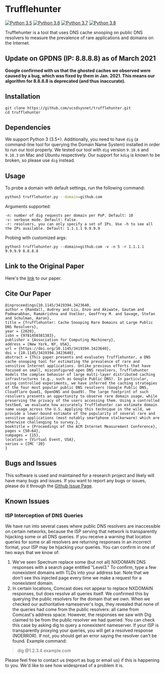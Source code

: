 # Trufflehunter
[![Python 3.5](https://img.shields.io/badge/python-3.5-blue.svg)](https://www.python.org/downloads/release/python-360/)
[![Python 3.6](https://img.shields.io/badge/python-3.6-blue.svg)](https://www.python.org/downloads/release/python-360/)
[![Python 3.7](https://img.shields.io/badge/python-3.7-blue.svg)](https://www.python.org/downloads/release/python-360/)
[![Python 3.8](https://img.shields.io/badge/python-3.8-blue.svg)](https://www.python.org/downloads/release/python-360/)

Trufflehunter is a tool that uses DNS cache snooping on public DNS resolvers to measure the prevalence of rare applications and domains on the Internet.

## Update on GPDNS (IP: 8.8.8.8) as of March 2021
**Google confirmed with us that the ghosted caches we observed were caused by a bug, which was fixed by them in Jan. 2021. This means our algorithm for 8.8.8.8 is deprecated (and thus inaccurate).** 

## Installation
```
git clone https://github.com/ucsdsysnet/trufflehunter.git
cd trufflehunter
```

## Dependencies
We support Python 3 (3.5+). Additionally, you need to have `dig` (a command-line tool for querying the Domain Name System) installed in order to run our tool properly. We tested our tool with `dig` version `9.10.6` and `9.10.3` on Mac and Ubuntu respectively. Our support for `kdig` is known to be broken, so please use `dig` instead. 


## Usage
To probe a domain with default settings, run the following command:
```bash
python3 trufflehunter.py --domain=github.com
```

Arguments supported:
```
-n: number of dig requests per domain per PoP. Default: 10
-v: verbose mode. Default: False.
-r: resolvers, you can only specify a set of IPs. Use -h to see all the IPs available. Default: 1.1.1.1 9.9.9.9
```

Probing with customized args:
```
python3 trufflehunter.py --domain=github.com -v -n 5 -r 1.1.1.1 9.9.9.9 8.8.8.8
```

## Link to the Original Paper
Here's the [link](https://cseweb.ucsd.edu/~schulman/docs/imc20-trufflehunter.pdf) to our paper.

## Cite Our Paper
```
@inproceedings{10.1145/3419394.3423640,
author = {Randall, Audrey and Liu, Enze and Akiwate, Gautam and Padmanabhan, Ramakrishna and Voelker, Geoffrey M. and Savage, Stefan and Schulman, Aaron},
title = {Trufflehunter: Cache Snooping Rare Domains at Large Public DNS Resolvers},
year = {2020},
isbn = {9781450381383},
publisher = {Association for Computing Machinery},
address = {New York, NY, USA},
url = {https://doi.org/10.1145/3419394.3423640},
doi = {10.1145/3419394.3423640},
abstract = {This paper presents and evaluates Trufflehunter, a DNS cache snooping tool for estimating the prevalence of rare and sensitive Internet applications. Unlike previous efforts that have focused on small, misconfigured open DNS resolvers, Trufflehunter models the complex behavior of large multi-layer distributed caching infrastructures (e.g., such as Google Public DNS). In particular, using controlled experiments, we have inferred the caching strategies of the four most popular public DNS resolvers (Google Public DNS, Cloudflare Quad1, OpenDNS and Quad9). The large footprint of such resolvers presents an opportunity to observe rare domain usage, while preserving the privacy of the users accessing them. Using a controlled testbed, we evaluate how accurately Trufflehunter can estimate domain name usage across the U.S. Applying this technique in the wild, we provide a lower-bound estimate of the popularity of several rare and sensitive applications (most notably smartphone stalkerware) which are otherwise challenging to survey.},
booktitle = {Proceedings of the ACM Internet Measurement Conference},
pages = {50–64},
numpages = {15},
location = {Virtual Event, USA},
series = {IMC '20}
}
```


## Bugs and Issues
This software is used and maintained for a research project and likely will have many bugs and issues. If you want to report any bugs or issues, please do it through the [Github Issue Page](https://github.com/ucsdsysnet/trufflehunter/issues).

## Known Issues

### ISP Interception of DNS Queries

We have run into several cases where public DNS resolvers are inaccessible on certain networks, because the ISP serving that network is transparently hijacking some or all DNS queries. If you receive a warning that location queries for some or all resolvers are returning responses in an incorrect format, your ISP may be hijacking your queries. You can confirm in one of two ways that we know of:

1. We've seen Spectrum replace some (but not all) NXDOMAIN DNS responses with a search page entitled "Level3." To confirm, type a few nonexistent domains with TLDs into your address bar. Note that we don't see this injected page every time we make a request for a nonexistent domain.
2. In certain locations, Comcast does not appear to replace NXDOMAIN responses, but does resolve all queries itself. We confirmed this by querying the public resolvers for the domain that we own. When we checked our authoritative nameserver's logs, they revealed that none of the queries had come from the public resolvers: all came from Comcast's address space. However, the responses we saw with Dig claimed to be from the public resolver we had queried. You can check this case by asking dig to query a nonexistent nameserver. If your ISP is transparently proxying your queries, you will get a resolved response (NOERROR). If not, you should get an error saying the resolver can't be found. Example command:
> dig @1.2.3.4 example.com

Please feel free to contact us (report as bug or email us) if this is happening to you. We'd like to see how widespread of a problem it is.
